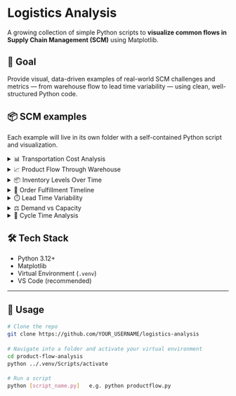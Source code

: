 # Logistics Analysis

A growing collection of simple Python scripts to **visualize common flows in Supply Chain Management (SCM)** using Matplotlib.

## 🎯 Goal

Provide visual, data-driven examples of real-world SCM challenges and metrics — from warehouse flow to lead time variability — using clean, well-structured Python code.

## 📦 SCM examples

Each example will live in its own folder with a self-contained Python script and visualization.

<!-- markdownlint-disable MD033 -->
<details>
<summary>📊 Transportation Cost Analysis</summary>

- Analyze transportation costs across different routes
- Use scatter plots to compare cost vs distance

- 📁 Folder: transportation-cost-analysis/
- 📄 Script: transport_cost.py

![Graph](documentation/image/graph-tca.webp)

</details>

<details>
<summary>📈 Product Flow Through Warehouse</summary>

- A line chart showing incoming and outgoing product quantities over one week.

- 📁 Folder: `product-flow-analysis/`  
- 📄 Script: `productflow.py`

![Graph](documentation/image/graph-pftw.webp)

</details>

<details>
<summary>📦 Inventory Levels Over Time</summary>

- Simulate daily stock levels
- Show reorder points & safety stock
- Visualize with line charts

- 📁 Folder: inventory-levels-over-time/
- 📄 Script: inventory_sim.py

![Graph](documentation/image/graph-ils.webp)

</details>

<details>

<summary>🚚 Order Fulfillment Timeline</summary>

- Visualize order entry → processing → shipping
- Use horizontal timeline (e.g., Gantt-style or step lines)

- 📁 Folder: order-fulfillment-timeline/
- 📄 Script: order_timeline.py

![Graph](documentation/image/graph-oft.webp)

</details>

<details>

<summary>⏱️ Lead Time Variability</summary>

- Compare supplier lead times
- Use bar charts with error bars to show variability and risk

- 📁 Folder: lead-time-variability/
- 📄 Script: leadtime_chart.py

![Graph](documentation/image/graph-ltv.webp)
![Graph](documentation/image/graph-ltv.webp)

</details>

<details>

<summary>⚖️ Demand vs Capacity</summary>

- Match incoming orders vs available capacity
- Spot bottlenecks with comparative bar charts

- 📁 Folder: demand-vs-capacity/
- 📄 Script: capacity_balance.py

![Graph](documentation/image/graph-dvsc.webp)

</details>

<details>

<summary>🔁 Cycle Time Analysis</summary>

- Show time from raw material to final product
- Use stacked bars or time-flow graphs

- 📁 Folder: cycle-time-analysis/
- 📄 Script: cycle_time.py

![Graph](documentation/image/graph-cta.webp)

</details>
<!-- markdownlint-enable MD033 -->

## 🛠 Tech Stack

- Python 3.12+
- Matplotlib
- Virtual Environment (`.venv`)
- VS Code (recommended)

---

## 📌 Usage

```bash
# Clone the repo
git clone https://github.com/YOUR_USERNAME/logistics-analysis

# Navigate into a folder and activate your virtual environment
cd product-flow-analysis
python ../.venv/Scripts/activate

# Run a script
python [script_name.py]   e.g. python productflow.py 
